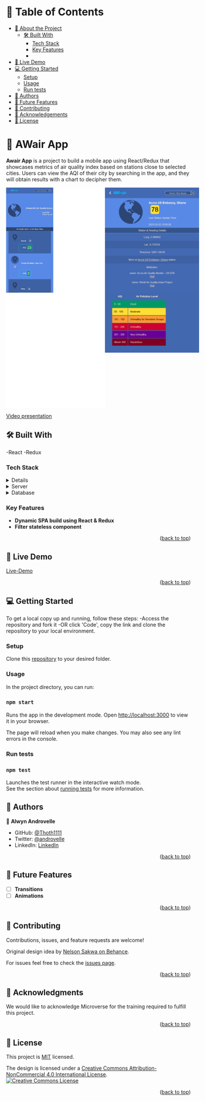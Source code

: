 <a name="readme-top"></a>

<!-- TABLE OF CONTENTS -->

# 📗 Table of Contents

- [📖 About the Project](#about-project)
  - [🛠 Built With](#built-with)
    - [Tech Stack](#tech-stack)
    - [Key Features](#key-features)
    - 
- [🚀 Live Demo](#live-demo)
- [💻 Getting Started](#getting-started)
  - [Setup](#setup)
  - [Usage](#usage)
  - [Run tests](#run-tests)
- [👥 Authors](#authors)
- [🔭 Future Features](#future-features)
- [🤝 Contributing](#contributing)
- [🙏 Acknowledgements](#acknowledgements)
- [📝 License](#license)

<!-- PROJECT DESCRIPTION -->

# 📖 AWair App <a name="about-project"></a>

**Awair App** is a project to build a mobile app using React/Redux that showcases metrics of air quality index based on stations close to selected cities. Users can view the AQI of their city by searching in the app, and they will obtain results with a chart to decipher them. 

<div style="display: flex; justify-content: space-around;">
<img src="./src/Assets/images/Home.png" alt="home-screenshot" style="height: 600px; width: 280px"/>
<img src="./src/Assets/images/city_page.png" alt="city-page-screenshot" style="height: 450px; width: 280px"/>
</div>

[Video presentation](https://www.loom.com/share/958b6d9856ab4239b74337e40c47179c)

## 🛠 Built With <a name="built-with"></a>
-React
-Redux

### Tech Stack <a name="tech-stack">

<details>
  <summary>Client</summary>
  <ul>
    <li><a href="https://reactjs.org/">React.js</a></li>
  </ul>
  <ul>
    <li><a href="https://redux.js.org/">Redux.js</a></li>
  </ul>
</details>

<details>
  <summary>Server</summary>
  <ul>
    <li>None</li>
  </ul>
</details>

<details>
<summary>Database</summary>
  <ul>
    <li><a href="https://api.waqi.info/feed/">FreeToGame API</a></li>
  </ul>
</details>

<!-- Features -->

### Key Features <a name="key-features"></a>

- **Dynamic SPA build using React & Redux**
- **Filter stateless component**


<p align="right">(<a href="#readme-top">back to top</a>)</p>

<!-- LIVE DEMO -->

## 🚀 Live Demo <a name="live-demo"></a>

[Live-Demo](https://awair-app.onrender.com)

<p align="right">(<a href="#readme-top">back to top</a>)</p>

<!-- GETTING STARTED -->

## 💻 Getting Started <a name="getting-started"></a>

To get a local copy up and running, follow these steps:
-Access the repository and fork it
-OR click 'Code', copy the link and clone the repository to your local environment.

### Setup

Clone this [repository](https://github.com/Thoth1111/AWair-mobile-app) to your desired folder.

### Usage

In the project directory, you can run:

### `npm start`

Runs the app in the development mode.
Open [http://localhost:3000](http://localhost:3000) to view it in your browser.

The page will reload when you make changes.
You may also see any lint errors in the console.

### Run tests

### `npm test`

Launches the test runner in the interactive watch mode.\
See the section about [running tests](https://facebook.github.io/create-react-app/docs/running-tests) for more information.

<!-- AUTHORS -->

## 👥 Authors <a name="authors"></a>

👤 **Alwyn Androvelle**

- GitHub: [@Thoth1111](https://github.com/Thoth1111)
- Twitter: [@androvelle](https://twitter.com/androvelle)
- LinkedIn: [LinkedIn](https://www.linkedin.com/in/alwyn-androvelle-simiyu/)

<p align="right">(<a href="#readme-top">back to top</a>)</p>

<!-- FUTURE FEATURES -->

## 🔭 Future Features <a name="future-features"></a>

- [ ] **Transitions**
- [ ] **Animations**

<p align="right">(<a href="#readme-top">back to top</a>)</p>

<!-- CONTRIBUTING -->

## 🤝 Contributing <a name="contributing"></a>

Contributions, issues, and feature requests are welcome!

Original design idea by [Nelson Sakwa on Behance](https://www.behance.net/sakwadesignstudio).

For issues feel free to check the [issues page](https://github.com/Thoth1111/AWair-mobile-app/issues).

<p align="right">(<a href="#readme-top">back to top</a>)</p>

<!-- ACKNOWLEDGEMENTS -->

## 🙏 Acknowledgments <a name="acknowledgements"></a>

We would like to acknowledge Microverse for the training required to fulfill this project.

<p align="right">(<a href="#readme-top">back to top</a>)</p>

<!-- LICENSE -->

## 📝 License <a name="license"></a>

This project is [MIT](https://github.com/Thoth1111/AWair-mobile-app/blob/main/LICENSE) licensed.

The design is licensed under a <a rel="license" href="http://creativecommons.org/licenses/by-nc/4.0/">Creative Commons Attribution-NonCommercial 4.0 International License</a>.<br /> 
<a rel="license" href="http://creativecommons.org/licenses/by-nc/4.0/"><img alt="Creative Commons License" style="border-width:0" src="https://i.creativecommons.org/l/by-nc/4.0/88x31.png" /></a>

<p align="right">(<a href="#readme-top">back to top</a>)</p>
